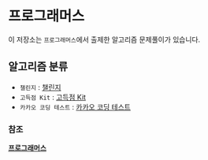 # 프로그래머스

이 저장소는 `프로그래머스`에서 출제한 알고리즘 문제풀이가 있습니다.

## 알고리즘 분류

- `챌린지` : [챌린지](challenge)
- `고득점 Kit` : [고득점 Kit](highScoreKit)
- `카카오 코딩 테스트` : [카카오 코딩 테스트](kakao)

### 참조

**[프로그래머스](https://programmers.co.kr/)**
